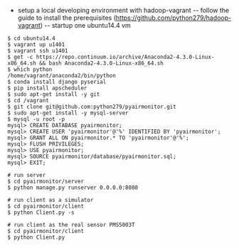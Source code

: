 - setup a local developing environment with hadoop-vagrant
-- follow the guide to install the prerequisites (https://github.com/python279/hadoop-vagrant)
-- startup one ubuntu14.4 vm
```
$ cd ubuntu14.4
$ vagrant up u1401
$ vagrant ssh u1401
$ get -c https://repo.continuum.io/archive/Anaconda2-4.3.0-Linux-x86_64.sh && bash Anaconda2-4.3.0-Linux-x86_64.sh
$ which python
/home/vagrant/anaconda2/bin/python
$ conda install django pyserial
$ pip install apscheduler
$ sudo apt-get install -y git
$ cd /vagrant
$ git clone git@github.com:python279/pyairmonitor.git
$ sudo apt-get install -y mysql-server
$ mysql -u root -p
mysql> CREATE DATABASE pyairmonitor;
mysql> CREATE USER 'pyairmonitor'@'%' IDENTIFIED BY 'pyairmonitor';
mysql> GRANT ALL ON pyairmonitor.* TO 'pyairmonitor'@'%';
mysql> FLUSH PRIVILEGES;
mysql> USE pyairmonitor;
mysql> SOURCE pyairmonitor/database/pyairmonitor.sql;
mysql> EXIT;

# run server
$ cd pyairmonitor/server
$ python manage.py runserver 0.0.0.0:8080

# run client as a simulator
$ cd pyairmonitor/client
$ python Client.py -s

# run client as the real sensor PMS5003T
$ cd pyairmonitor/client
$ python Client.py

```

